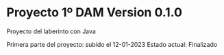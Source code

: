# Proyecto 1º DAM Version 0.1.0
Proyecto del laberinto con Java

Primera parte del proyecto: subido el 12-01-2023
Estado actual: Finalizado
